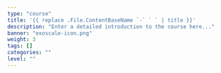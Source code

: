 ```yaml
---
type: "course"
title: '{{ replace .File.ContentBaseName `-` ` ` | title }}'
description: "Enter a detailed introduction to the course here..."
banner: "exoscale-icon.png"
weight: 3
tags: []
categories: ""
level: ""
---
```

